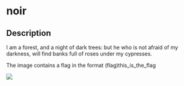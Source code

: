 # noir
## Description
I am a forest, and a night of dark trees: but he who is not afraid of my
darkness, will find banks full of roses under my cypresses.

The image contains a flag in the format (flag)this_is_the_flag

![](noir.png)
